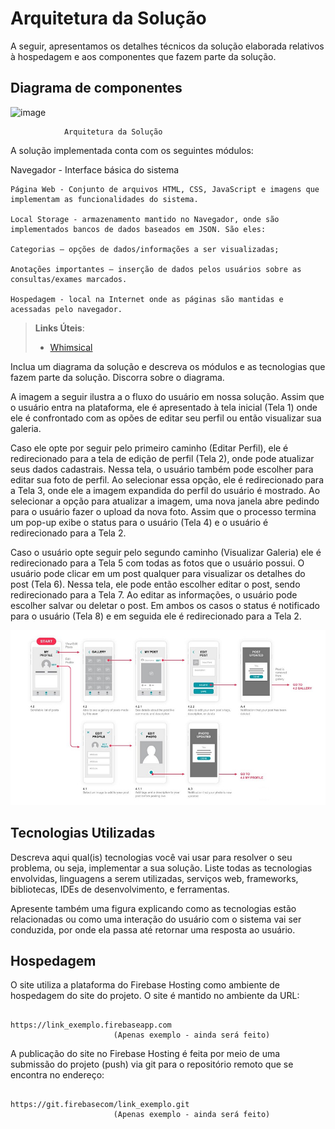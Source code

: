 # Arquitetura da Solução

A seguir, apresentamos os detalhes técnicos da solução elaborada relativos à hospedagem e aos componentes que fazem parte da solução.

## Diagrama de componentes
![image](https://user-images.githubusercontent.com/106809153/193957455-96a156f0-a080-45cd-a9aa-c24b9643dcad.png)
                            
			    Arquitetura da Solução

A solução implementada conta com os seguintes módulos:

Navegador - Interface básica do sistema 

    Página Web - Conjunto de arquivos HTML, CSS, JavaScript e imagens que implementam as funcionalidades do sistema.
    
    Local Storage - armazenamento mantido no Navegador, onde são implementados bancos de dados baseados em JSON. São eles: 
    
    Categorias – opções de dados/informações a ser visualizadas;
	
    Anotações importantes – inserção de dados pelos usuários sobre as consultas/exames marcados.
	
    Hospedagem - local na Internet onde as páginas são mantidas e acessadas pelo navegador. 
    
    

> **Links Úteis**:
>
> - [Whimsical](https://whimsical.com/)

Inclua um diagrama da solução e descreva os módulos e as tecnologias que fazem parte da solução. Discorra sobre o diagrama.

A imagem a seguir ilustra a o fluxo do usuário em nossa solução. Assim
que o usuário entra na plataforma, ele é apresentado à tela inicial
(Tela 1) onde ele é confrontado com as opões de editar seu perfil ou
então visualizar sua galeria.

Caso ele opte por seguir pelo primeiro caminho (Editar Perfil), ele é
redirecionado para a tela de edição de perfil (Tela 2), onde pode
atualizar seus dados cadastrais. Nessa tela, o usuário também pode
escolher para editar sua foto de perfil. Ao selecionar essa opção, ele é
redirecionado para a Tela 3, onde ele a imagem expandida do perfil do
usuário é mostrado. Ao selecionar a opção para atualizar a imagem, uma
nova janela abre pedindo para o usuário fazer o upload da nova foto.
Assim que o processo termina um pop-up exibe o status para o usuário
(Tela 4) e o usuário é redirecionado para a Tela 2.

Caso o usuário opte seguir pelo segundo caminho (Visualizar Galeria) ele
é redirecionado para a Tela 5 com todas as fotos que o usuário possui. O
usuário pode clicar em um post qualquer para visualizar os detalhes do
post (Tela 6). Nessa tela, ele pode então escolher editar o post, sendo
redirecionado para a Tela 7. Ao editar as informações, o usuário pode
escolher salvar ou deletar o post. Em ambos os casos o status é
notificado para o usuário (Tela 8) e em seguida ele é redirecionado
para a Tela 2.

![Exemplo de UserFlow](img/userflow.jpg)


## Tecnologias Utilizadas

Descreva aqui qual(is) tecnologias você vai usar para resolver o seu problema, ou seja, implementar a sua solução. Liste todas as tecnologias envolvidas, linguagens a serem utilizadas, serviços web, frameworks, bibliotecas, IDEs de desenvolvimento, e ferramentas.

Apresente também uma figura explicando como as tecnologias estão relacionadas ou como uma interação do usuário com o sistema vai ser conduzida, por onde ela passa até retornar uma resposta ao usuário.


## Hospedagem

O site utiliza a plataforma do Firebase Hosting como ambiente de hospedagem do site do projeto. O site é mantido no ambiente da URL: 

                                		  https://link_exemplo.firebaseapp.com 
				  		   (Apenas exemplo - ainda será feito)

A publicação do site no Firebase Hosting é feita por meio de uma submissão do projeto (push) via git para o repositório remoto que se encontra no endereço: 

                                		 https://git.firebasecom/link_exemplo.git 
				   		   (Apenas exemplo - ainda será feito)


